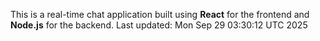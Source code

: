 This is a real-time chat application built using **React** for the frontend and **Node.js** for the backend.
Last updated: Mon Sep 29 03:30:12 UTC 2025
